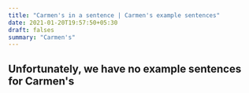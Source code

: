 ```yaml
---
title: "Carmen's in a sentence | Carmen's example sentences"
date: 2021-01-20T19:57:50+05:30
draft: falses
summary: "Carmen's"
---
```

## Unfortunately, we have no example sentences for Carmen's                 
